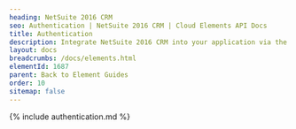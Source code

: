 ```yaml
---
heading: NetSuite 2016 CRM
seo: Authentication | NetSuite 2016 CRM | Cloud Elements API Docs
title: Authentication
description: Integrate NetSuite 2016 CRM into your application via the Cloud Elements APIs.
layout: docs
breadcrumbs: /docs/elements.html
elementId: 1687
parent: Back to Element Guides
order: 10
sitemap: false
---
```


{% include authentication.md %}
